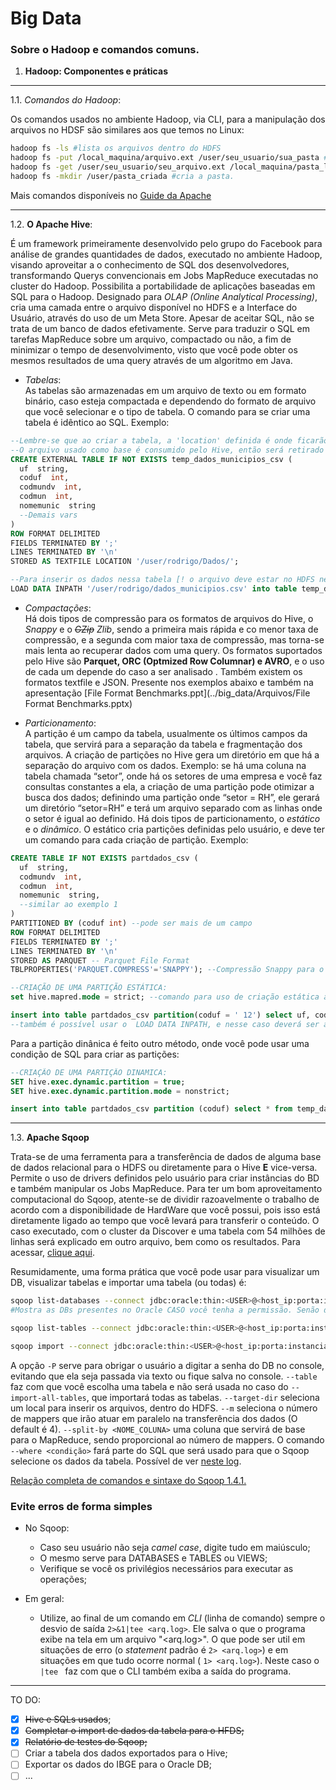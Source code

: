 # Big Data

### Sobre o Hadoop e comandos comuns.

1. **Hadoop: Componentes e práticas**
-------
1.1. _Comandos do Hadoop_:

 Os comandos usados no ambiente Hadoop, via CLI, para a manipulação dos arquivos no HDSF são similares aos que temos no Linux:

  ```bash
  hadoop fs -ls #lista os arquivos dentro do HDFS
  hadoop fs -put /local_maquina/arquivo.ext /user/seu_usuario/sua_pasta #copia o arquivo local para o HDFS
  hadoop fs -get /user/seu_usuario/seu_arquivo.ext /local_maquina/pasta_local #copia o arquivo do HDFS para a máquina onde está o Hadoop  
  hadoop fs -mkdir /user/pasta_criada #cria a pasta.
  ```
Mais comandos disponíveis no [Guide da Apache](https://hadoop.apache.org/docs/r2.7.1/hadoop-project-dist/hadoop-common/CommandsManual.html)

___

1.2. __O Apache Hive__:

É um framework primeiramente desenvolvido pelo grupo do Facebook para análise de grandes quantidades de dados, executado no ambiente Hadoop, visando aproveitar a o conhecimento de SQL dos desenvolvedores, transformando Querys convencionais  em Jobs MapReduce executadas no cluster do Hadoop. Possibilita a portabilidade de aplicações baseadas em SQL para o Hadoop. Designado para _OLAP (Online Analytical Processing)_, cria uma camada entre o arquivo disponível no HDFS e a Interface do Usuário, através do uso de um Meta Store.
Apesar de aceitar SQL, não se trata de um banco de dados efetivamente. Serve para traduzir o SQL em tarefas MapReduce sobre um arquivo, compactado ou não, a fim de minimizar o tempo de desenvolvimento, visto que você pode obter os mesmos resultados de uma query através de um algoritmo em Java.  

  - *Tabelas*:  
	As tabelas são armazenadas em um arquivo de texto ou em formato binário, caso esteja compactada e dependendo do formato de arquivo que você selecionar e o tipo de tabela. O comando para se criar uma tabela é idêntico ao SQL.
  Exemplo:

  ```SQL
  --Lembre-se que ao criar a tabela, a 'location' definida é onde ficarão armazenados os dados depois de populada a tabela
--O arquivo usado como base é consumido pelo Hive, então será retirado do diretório origem
  CREATE EXTERNAL TABLE IF NOT EXISTS temp_dados_municipios_csv (
    uf  string,
    coduf  int,
    codmundv  int,
    codmun  int,
    nomemunic  string
    --Demais vars
  )
  ROW FORMAT DELIMITED
  FIELDS TERMINATED BY ';'
  LINES TERMINATED BY '\n'
  STORED AS TEXTFILE LOCATION '/user/rodrigo/Dados/';

  --Para inserir os dados nessa tabela [! o arquivo deve estar no HDFS neste caso !]
  LOAD DATA INPATH '/user/rodrigo/dados_municipios.csv' into table temp_dados_municipios_csv;

  ```

  - *Compactações*:  
	Há dois tipos de compressão para os formatos de arquivos do Hive, o *Snappy* e o *~~GZip~~ Zlib*, sendo a primeira mais rápida e co menor taxa de compressão, e a segunda com maior taxa de compressão, mas torna-se mais lenta ao recuperar dados com uma query.
	Os formatos suportados pelo Hive são __Parquet, ORC (Optmized Row Columnar) e AVRO__, e o uso de cada um depende do caso a ser analisado .
	Também existem os formatos textfile e JSON.
  Presente nos exemplos abaixo e também na apresentação [File Format Benchmarks.ppt](../big_data/Arquivos/File Format Benchmarks.pptx)

  - *Particionamento*:  
	A partição é um campo da tabela, usualmente os últimos campos da tabela, que servirá para a separação da tabela e fragmentação dos arquivos. A criação de partições no Hive gera um diretório em que há a separação do arquivo com os dados. Exemplo: se há uma coluna na tabela chamada “setor”, onde há os setores de uma empresa e você faz consultas constantes a ela, a criação de uma partição pode otimizar a busca dos dados; definindo uma partição onde “setor = RH”, ele gerará um diretório “setor=RH” e terá um arquivo separado com as linhas onde o setor é igual ao definido.
  Há dois tipos de particionamento, o *estático* e o *dinâmico*.
	O estático cria partições definidas pelo usuário, e deve ter um comando para cada criação de partição.
  Exemplo:
  ```sql
  CREATE TABLE IF NOT EXISTS partdados_csv (
    uf  string,
    codmundv  int,
    codmun  int,
    nomemunic  string,
    --similar ao exemplo 1
  )
  PARTITIONED BY (coduf int) --pode ser mais de um campo
  ROW FORMAT DELIMITED
  FIELDS TERMINATED BY ';'
  LINES TERMINATED BY '\n'
  STORED AS PARQUET -- Parquet File Format
  TBLPROPERTIES('PARQUET.COMPRESS'='SNAPPY'); --Compressão Snappy para o Parquet.

  --CRIAÇÃO DE UMA PARTIÇÃO ESTÁTICA:
  set hive.mapred.mode = strict; --comando para uso de criação estática apenas;

  insert into table partdados_csv partition(coduf = ' 12') select uf, codmundv, codmun, nomemunic from temp_dados_municipios_csv where coduf = 12;
  --também é possível usar o  LOAD DATA INPATH, e nesse caso deverá ser apenas os dados que casam com a partição
  ```
  Para a partição dinânica é feito outro método, onde você pode usar uma condição de SQL para criar as partições:

  ```sql
  --CRIAÇÃO DE UMA PARTIÇÂO DINAMICA:
  SET hive.exec.dynamic.partition = true;
  SET hive.exec.dynamic.partition.mode = nonstrict;

  insert into table partdados_csv partition (coduf) select * from temp_dados_municipios_csv;
  ```
  ___
  1.3. __Apache Sqoop__

  Trata-se de uma ferramenta para a transferência de dados de alguma base de dados relacional para o HDFS ou diretamente para o Hive __E__ vice-versa. Permite o uso de drivers definidos pelo usuário para criar instâncias do BD e também manipular os Jobs MapReduce. Para ter um bom aproveitamento computacional do Sqoop, atente-se de dividir razoavelmente o trabalho de acordo com a disponibilidade de HardWare que você possui, pois isso está diretamente ligado ao tempo que você levará para transferir o conteúdo. O caso executado, com o cluster da Discover e uma tabela com 54 milhões de linhas será explicado em outro arquivo, bem como os resultados.
  Para acessar, [clique aqui](./sqoop.md).  

  Resumidamente, uma forma prática que você pode usar para visualizar um DB, visualizar tabelas e importar uma tabela (ou todas) é:

  ```bash
  sqoop list-databases --connect jdbc:oracle:thin:<USER>@<host_ip:porta:instancia> --username <user> -P
  #Mostra as DBs presentes no Oracle CASO você tenha a permissão. Senão dará erro: ERROR manager.OracleManager: The catalog view DBA_USERS was not found. This may happen if the user does not have DBA privileges. Please check privileges and try again.

  sqoop list-tables --connect jdbc:oracle:thin:<USER>@<host_ip:porta:instancia> --username <USER> -P

  sqoop import --connect jdbc:oracle:thin:<USER>@<host_ip:porta:instancia> --username <USER> -P --table <'DB'.'TABLE'> --m 8 --split-by 'NOME_COLUNA' --where 'CONDICAO' --target-dir <diretorio_HDFS>
  ```
  A opção `-P` serve para obrigar o usuário a digitar a senha do DB no console, evitando que ela seja passada via texto ou fique salva no console. `--table` faz com que você escolha uma tabela e não será usada no caso do `--import-all-tables`, que importará todas as tabelas. `--target-dir` seleciona um local para inserir os arquivos, dentro do HDFS. `--m` seleciona o número de mappers que irão atuar em paralelo na transferência dos dados (O default é 4). `--split-by <NOME_COLUNA>` uma coluna que servirá de base para o MapReduce, sendo proporcional ao número de mappers. O comando `--where <condição>` fará parte do SQL que será usado para que o Sqoop selecione os dados da tabela. Possível de ver [neste log](./Arquivos/log_exemplo1.txt).

  [Relação completa de comandos e sintaxe do Sqoop 1.4.1.](https://sqoop.apache.org/docs/1.4.1-incubating/SqoopUserGuide.html#_syntax_11)

  ### Evite erros de forma simples

  * No Sqoop:
    * Caso seu usuário não seja _camel case_, digite tudo em maiúsculo;
    * O mesmo serve para DATABASES e TABLES ou VIEWS;
    * Verifique se você os privilégios necessários para executar as operações;

  * Em geral:
    * Utilize, ao final de um comando em _CLI_ (linha de comando) sempre o desvio de saída `2>&1|tee <arq.log>`. Ele salva o que o programa exibe na tela em um arquivo "<arq.log>". O que pode ser util em situações de erro (o _statement_ padrão é `2> <arq.log>`) e em situações em que tudo ocorre normal ( `1> <arq.log>`). Neste caso o `|tee ` faz com que o CLI também exiba a saída do programa.
  ___

TO DO:  
- [x] ~~Hive e SQLs usados~~;
- [x] ~~Completar o import de dados da tabela para o HFDS;~~
- [x] ~~Relatório de testes do Sqoop;~~
- [ ] Criar a tabela dos dados exportados para o Hive;
- [ ] Exportar os dados do IBGE para o Oracle DB;
- [ ] ...
